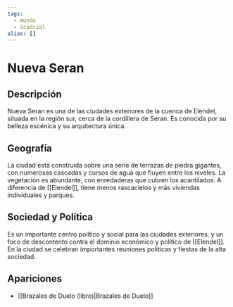```yaml
---
tags:
  - mundo
  - Scadrial
alias: []
---
```


# Nueva Seran

## Descripción
Nueva Seran es una de las ciudades exteriores de la cuenca de Elendel, situada en la región sur, cerca de la cordillera de Seran. Es conocida por su belleza escénica y su arquitectura única.

## Geografía
La ciudad está construida sobre una serie de terrazas de piedra gigantes, con numerosas cascadas y cursos de agua que fluyen entre los niveles. La vegetación es abundante, con enredaderas que cubren los acantilados. A diferencia de [[Elendel]], tiene menos rascacielos y más viviendas individuales y parques.

## Sociedad y Política
Es un importante centro político y social para las ciudades exteriores, y un foco de descontento contra el dominio económico y político de [[Elendel]]. En la ciudad se celebran importantes reuniones políticas y fiestas de la alta sociedad.

## Apariciones
* [[Brazales de Duelo (libro)|Brazales de Duelo]]
